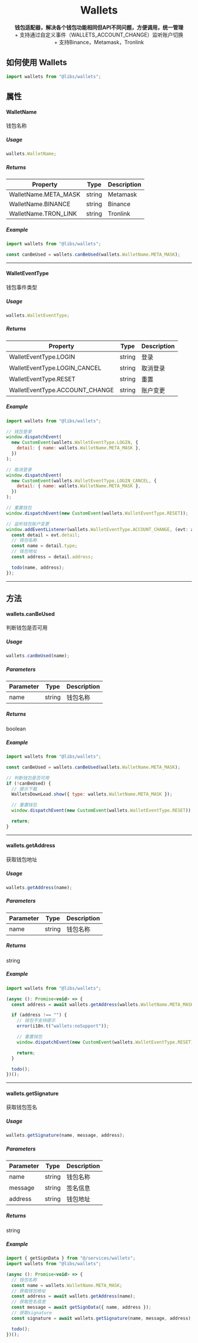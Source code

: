 <h1 align="center">Wallets</h1>
<p align="center">
  <strong>钱包适配器，解决各个钱包功能相同但API不同问题，方便调用，统一管理</strong>
  <br/>
  <span>+ 支持通过自定义事件（WALLETS_ACCOUNT_CHANGE）监听账户切换</span><br />
  <span>+ 支持Binance，Metamask，Tronlink</span><br />
</p>

## 如何使用 Wallets

```js
import wallets from "@libs/wallets";
```

## 属性

#### WalletName

钱包名称

##### Usage

```js
wallets.WalletName;
```

##### Returns

| Property             | Type   | Description |
| -------------------- | ------ | ----------- |
| WalletName.META_MASK | string | Metamask    |
| WalletName.BINANCE   | string | Binance     |
| WalletName.TRON_LINK | string | Tronlink    |

##### Example

```js
import wallets from "@libs/wallets";

const canBeUsed = wallets.canBeUsed(wallets.WalletName.META_MASK);
```

---

#### WalletEventType

钱包事件类型

##### Usage

```js
wallets.WalletEventType;
```

##### Returns

| Property                       | Type   | Description |
| ------------------------------ | ------ | ----------- |
| WalletEventType.LOGIN          | string | 登录        |
| WalletEventType.LOGIN_CANCEL   | string | 取消登录    |
| WalletEventType.RESET          | string | 重置        |
| WalletEventType.ACCOUNT_CHANGE | string | 账户变更    |

##### Example

```js
import wallets from "@libs/wallets";

// 钱包登录
window.dispatchEvent(
  new CustomEvent(wallets.WalletEventType.LOGIN, {
    detail: { name: wallets.WalletName.META_MASK },
  })
);

// 取消登录
window.dispatchEvent(
  new CustomEvent(wallets.WalletEventType.LOGIN_CANCEL, {
    detail: { name: wallets.WalletName.META_MASK },
  })
);

// 重置钱包
window.dispatchEvent(new CustomEvent(wallets.WalletEventType.RESET));

// 监听钱包账户变更
window.addEventListener(wallets.WalletEventType.ACCOUNT_CHANGE, (evt: any) => {
  const detail = evt.detail;
  // 钱包名称
  const name = detail.type;
  // 钱包地址
  const address = detail.address;

  todo(name, address);
});
```

---

## 方法

#### wallets.canBeUsed

判断钱包是否可用

##### Usage

```js
wallets.canBeUsed(name);
```

##### Parameters

| Parameter | Type   | Description |
| --------- | ------ | ----------- |
| name      | string | 钱包名称    |

##### Returns

boolean

##### Example

```js
import wallets from "@libs/wallets";

const canBeUsed = wallets.canBeUsed(wallets.WalletName.META_MASK);

// 判断钱包是否可用
if (!canBeUsed) {
  // 提示下载
  WalletsDownLoad.show({ type: wallets.WalletName.META_MASK });

  // 重置钱包
  window.dispatchEvent(new CustomEvent(wallets.WalletEventType.RESET));

  return;
}
```

---

#### wallets.getAddress

获取钱包地址

##### Usage

```js
wallets.getAddress(name);
```

##### Parameters

| Parameter | Type   | Description |
| --------- | ------ | ----------- |
| name      | string | 钱包名称    |

##### Returns

string

##### Example

```js
import wallets from "@libs/wallets";

(async (): Promise<void> => {
  const address = await wallets.getAddress(wallets.WalletName.META_MASK);

  if (address !== "") {
    // 钱包不支持提示
    error(i18n.t("wallets:noSupport"));

    // 重置钱包
    window.dispatchEvent(new CustomEvent(wallets.WalletEventType.RESET));

    return;
  }

  todo();
})();
```

---

#### wallets.getSignature

获取钱包签名

##### Usage

```js
wallets.getSignature(name, message, address);
```

##### Parameters

| Parameter | Type   | Description |
| --------- | ------ | ----------- |
| name      | string | 钱包名称    |
| message   | string | 签名信息    |
| address   | string | 钱包地址    |

##### Returns

string

##### Example

```js
import { getSignData } from "@/services/wallets";
import wallets from "@libs/wallets";

(async (): Promise<void> => {
  // 钱包名称
  const name = wallets.WalletName.META_MASK;
  // 获取钱包地址
  const address = await wallets.getAddress(name);
  // 获取签名信息
  const message = await getSignData({ name, address });
  // 获取signature
  const signature = await wallets.getSignature(name, message, address);

  todo();
})();
```
